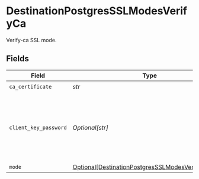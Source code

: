 # DestinationPostgresSSLModesVerifyCa

Verify-ca SSL mode.


## Fields

| Field                                                                                                                 | Type                                                                                                                  | Required                                                                                                              | Description                                                                                                           |
| --------------------------------------------------------------------------------------------------------------------- | --------------------------------------------------------------------------------------------------------------------- | --------------------------------------------------------------------------------------------------------------------- | --------------------------------------------------------------------------------------------------------------------- |
| `ca_certificate`                                                                                                      | *str*                                                                                                                 | :heavy_check_mark:                                                                                                    | CA certificate                                                                                                        |
| `client_key_password`                                                                                                 | *Optional[str]*                                                                                                       | :heavy_minus_sign:                                                                                                    | Password for keystorage. This field is optional. If you do not add it - the password will be generated automatically. |
| `mode`                                                                                                                | [Optional[DestinationPostgresSSLModesVerifyCaMode]](../../models/shared/destinationpostgressslmodesverifycamode.md)   | :heavy_minus_sign:                                                                                                    | N/A                                                                                                                   |
